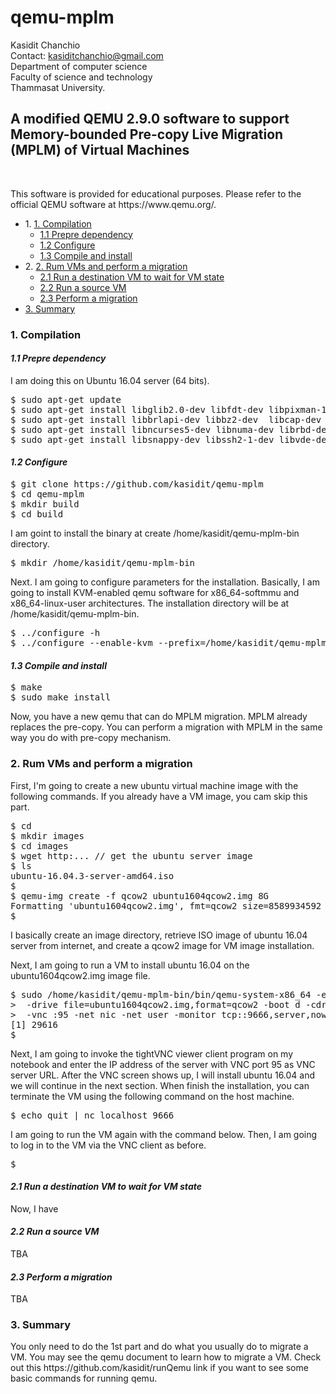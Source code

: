 # qemu-mplm


Kasidit Chanchio <br>
Contact: kasiditchanchio@gmail.com <br>
Department of computer science <br>
Faculty of science and technology <br>
Thammasat University.

<p>
<h2>A modified QEMU 2.9.0 software to support Memory-bounded Pre-copy Live Migration (MPLM) of Virtual Machines</h2> <br>
<p>
This software is provided for educational purposes. Please refer to the official QEMU software at https://www.qemu.org/.    
<ul>
 <li> 1. <a href="#part1">1. Compilation</a>
      <ul>
       <li> <a href="#prepare">1.1 Prepre dependency</a>
       <li> <a href="#configure">1.2 Configure</a>
       <li> <a href="#make">1.3 Compile and install</a>
      </ul>
 <li> 2. <a href="#part2">2. Rum VMs and perform a migration</a> 
      <ul>
       <li> <a href="#destVM">2.1 Run a destination VM to wait for VM state</a>
       <li> <a href="#srcVM">2.2 Run a source VM</a>
       <li> <a href="#migVM">2.3 Perform a migration </a> 
      </ul>
 <li><a href="#part3">3. Summary</a>
</ul>
<p>
<a id="part1"><h3>1. Compilation</h3></a>
<p><p>
<p>
 <i><a id="prepare"><h4>1.1 Prepre dependency</h4></a></i>
<p> 
I am doing this on Ubuntu 16.04 server (64 bits). 
<pre>
$ sudo apt-get update
$ sudo apt-get install libglib2.0-dev libfdt-dev libpixman-1-dev zlib1g-dev libaio-dev libbluetooth-dev
$ sudo apt-get install libbrlapi-dev libbz2-dev  libcap-dev libcap-ng-dev libcurl4-gnutls-dev libgtk-3-dev libibverbs-dev libjpeg8-dev
$ sudo apt-get install libncurses5-dev libnuma-dev librbd-dev librdmacm-dev libsasl2-dev libsdl1.2-dev libseccomp-dev
$ sudo apt-get install libsnappy-dev libssh2-1-dev libvde-dev libvdeplug-dev libvte-dev libxen-dev liblzo2-dev valgrind xfslibs-dev
</pre>
<p>
 <i><a id="configure"><h4>1.2 Configure</h4></a></i>
<p> 
<pre>
$ git clone https://github.com/kasidit/qemu-mplm
$ cd qemu-mplm
$ mkdir build
$ cd build
</pre>
I am goint to install the binary at create /home/kasidit/qemu-mplm-bin directory. 
<pre>
$ mkdir /home/kasidit/qemu-mplm-bin
</pre>
Next. I am going to configure parameters for the installation. Basically, I am going to install KVM-enabled qemu software for x86_64-softmmu and x86_64-linux-user architectures. The installation directory will be at /home/kasidit/qemu-mplm-bin.
<pre>
$ ../configure -h
$ ../configure --enable-kvm --prefix=/home/kasidit/qemu-mplm-bin --target-list=x86_64-softmmu,x86_64-linux-user
</pre>
 <p>
 <i><a id="make"><h4>1.3 Compile and install</h4></a></i>
<p>
<pre>
$ make
$ sudo make install
</pre>
Now, you have a new qemu that can do MPLM migration. MPLM already replaces the pre-copy. You can perform a migration with MPLM in the same way you do with pre-copy mechanism. 
<p>
<a id="part2"><h3>2. Rum VMs and perform a migration</h3></a>
<p><p>
First, I'm going to create a new ubuntu virtual machine image with the following commands. If you already have a VM image, you cam skip this part. 
<pre>
$ cd 
$ mkdir images
$ cd images
$ wget http:... // get the ubuntu server image
$ ls 
ubuntu-16.04.3-server-amd64.iso
$
$ qemu-img create -f qcow2 ubuntu1604qcow2.img 8G
Formatting 'ubuntu1604qcow2.img', fmt=qcow2 size=8589934592 encryption=off cluster_size=65536 lazy_refcounts=off refcount_bits=16
$
</pre>
I basically create an image directory, retrieve ISO image of ubuntu 16.04 server from internet, and create a qcow2 image for VM image installation. 
<p><p>
Next, I am going to run a VM to install ubuntu 16.04 on the ubuntu1604qcow2.img image file.
<pre>
$ sudo /home/kasidit/qemu-mplm-bin/bin/qemu-system-x86_64 -enable-kvm -cpu host -smp 2 -m 2G \
>  -drive file=ubuntu1604qcow2.img,format=qcow2 -boot d -cdrom ubuntu-16.04.3-server-amd64.iso \
>  -vnc :95 -net nic -net user -monitor tcp::9666,server,nowait -localtime &
[1] 29616
$
</pre>
Next, I am going to invoke the tightVNC viewer client program on my notebook and enter the IP address of the server with VNC port 95 as VNC server URL. After the VNC screen shows up, I will install ubuntu 16.04 and we will continue in the next section. When finish the installation, you can terminate the VM using the following command on the host machine. 
<pre>
$ echo quit | nc localhost 9666
</pre>
I am going to run the VM again with the command below. Then, I am going to log in to the VM via the VNC client as before. 
<pre>
$ 
</pre>
<p>
<i><a id="destVM"><h4>2.1 Run a destination VM to wait for VM state</h4></a></i>
<p> 
Now, I have 
<p>
<i><a id="srcVM"><h4>2.2 Run a source VM</h4></a></i>
<p>
TBA
<p>
<i><a id="migVM"><h4>2.3 Perform a migration</h4></a></i>
<p>
TBA
<p>
<a id="part3"><h3>3. Summary</h3></a>
<p>
You only need to do the 1st part and do what you usually do to migrate a VM. You may see the qemu document to learn how to migrate a VM. Check out this  https://github.com/kasidit/runQemu link if you want to see some basic commands for running qemu. 
